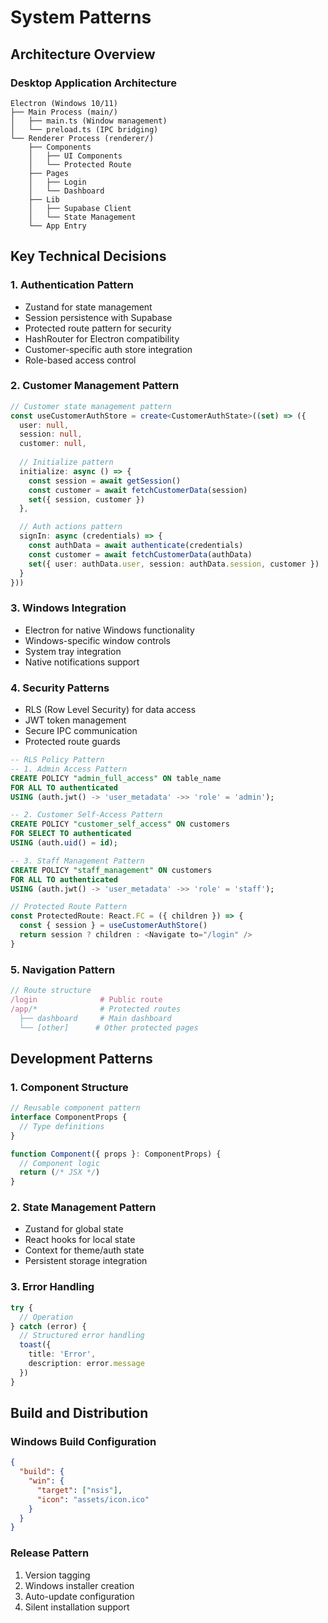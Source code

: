 # System Patterns

## Architecture Overview

### Desktop Application Architecture
```
Electron (Windows 10/11)
├── Main Process (main/)
│   ├── main.ts (Window management)
│   └── preload.ts (IPC bridging)
└── Renderer Process (renderer/)
    ├── Components
    │   ├── UI Components
    │   └── Protected Route
    ├── Pages
    │   ├── Login
    │   └── Dashboard
    ├── Lib
    │   ├── Supabase Client
    │   └── State Management
    └── App Entry
```

## Key Technical Decisions

### 1. Authentication Pattern
- Zustand for state management
- Session persistence with Supabase
- Protected route pattern for security
- HashRouter for Electron compatibility
- Customer-specific auth store integration
- Role-based access control

### 2. Customer Management Pattern
```typescript
// Customer state management pattern
const useCustomerAuthStore = create<CustomerAuthState>((set) => ({
  user: null,
  session: null,
  customer: null,
  
  // Initialize pattern
  initialize: async () => {
    const session = await getSession()
    const customer = await fetchCustomerData(session)
    set({ session, customer })
  },

  // Auth actions pattern
  signIn: async (credentials) => {
    const authData = await authenticate(credentials)
    const customer = await fetchCustomerData(authData)
    set({ user: authData.user, session: authData.session, customer })
  }
}))
```

### 3. Windows Integration
- Electron for native Windows functionality
- Windows-specific window controls
- System tray integration
- Native notifications support

### 4. Security Patterns
- RLS (Row Level Security) for data access
- JWT token management
- Secure IPC communication
- Protected route guards

```sql
-- RLS Policy Pattern
-- 1. Admin Access Pattern
CREATE POLICY "admin_full_access" ON table_name
FOR ALL TO authenticated
USING (auth.jwt() -> 'user_metadata' ->> 'role' = 'admin');

-- 2. Customer Self-Access Pattern
CREATE POLICY "customer_self_access" ON customers
FOR SELECT TO authenticated
USING (auth.uid() = id);

-- 3. Staff Management Pattern
CREATE POLICY "staff_management" ON customers
FOR ALL TO authenticated
USING (auth.jwt() -> 'user_metadata' ->> 'role' = 'staff');
```

```typescript
// Protected Route Pattern
const ProtectedRoute: React.FC = ({ children }) => {
  const { session } = useCustomerAuthStore()
  return session ? children : <Navigate to="/login" />
}
```

### 5. Navigation Pattern
```typescript
// Route structure
/login              # Public route
/app/*              # Protected routes
  ├── dashboard     # Main dashboard
  └── [other]      # Other protected pages
```

## Development Patterns

### 1. Component Structure
```typescript
// Reusable component pattern
interface ComponentProps {
  // Type definitions
}

function Component({ props }: ComponentProps) {
  // Component logic
  return (/* JSX */)
}
```

### 2. State Management Pattern
- Zustand for global state
- React hooks for local state
- Context for theme/auth state
- Persistent storage integration

### 3. Error Handling
```typescript
try {
  // Operation
} catch (error) {
  // Structured error handling
  toast({
    title: 'Error',
    description: error.message
  })
}
```

## Build and Distribution

### Windows Build Configuration
```json
{
  "build": {
    "win": {
      "target": ["nsis"],
      "icon": "assets/icon.ico"
    }
  }
}
```

### Release Pattern
1. Version tagging
2. Windows installer creation
3. Auto-update configuration
4. Silent installation support
